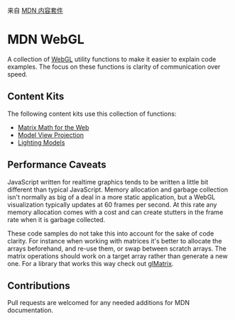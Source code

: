 来自 [ MDN 内容套件](https://github1s.com/gregtatum/mdn-webgl/tree/master) 


# MDN WebGL

A collection of [WebGL](https://developer.mozilla.org/en-US/docs/Web/API/WebGL_API) utility functions to make it easier to explain code examples. The focus on these functions is clarity of communication over speed. 

## Content Kits

The following content kits use this collection of functions:

 * [Matrix Math for the Web](https://github.com/tatumcreative/mdn-matrix-math)
 * [Model View Projection](https://github.com/tatumcreative/mdn-model-view-projection)
 * [Lighting Models](https://github.com/tatumcreative/mdn-lighting-models)
 
## Performance Caveats

JavaScript written for realtime graphics tends to be written a little bit different than typical JavaScript. Memory allocation and garbage collection isn't normally as big of a deal in a more static application, but a WebGL visualization typically updates at 60 frames per second. At this rate any memory allocation comes with a cost and can create stutters in the frame rate when it is garbage collected.

These code samples do not take this into account for the sake of code clarity. For instance when working with matrices it's better to allocate the arrays beforehand, and re-use them, or swap between scratch arrays. The matrix operations should work on a target array rather than generate a new one. For a library that works this way check out [glMatrix](http://glmatrix.net/).

## Contributions

Pull requests are welcomed for any needed additions for MDN documentation.